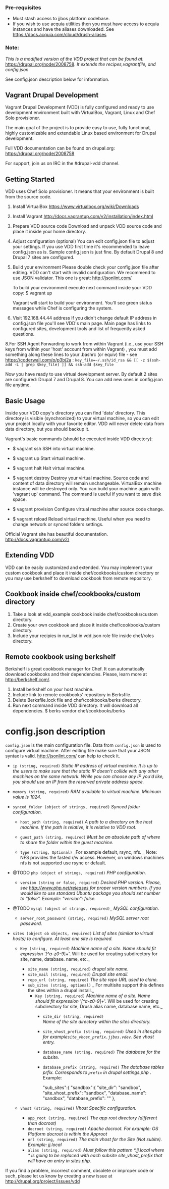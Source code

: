 ### Pre-requisites
- Must stash access to jjbos platform codebase.
- If you wish to use acquia utilities then you must have access to acquia instances and have the aliases downloaded. 
  See https://docs.acquia.com/cloud/drush-aliases

### Note: 

_This is a modified version of the VDD project that can be found at._ https://drupal.org/node/2008758.
_It extends the recipes,vagrantfile, and config.json_

See config.json description below for information.


Vagrant Drupal Development
--------------------------

Vagrant Drupal Development (VDD) is fully configured and ready to use
development environment built with VirtualBox, Vagrant, Linux and Chef Solo
provisioner.

The main goal of the project is to provide easy to use, fully functional, highly
customizable and extendable Linux based environment for Drupal development.

Full VDD documentation can be found on drupal.org:
https://drupal.org/node/2008758

For support, join us on IRC in the #drupal-vdd channel.


Getting Started
---------------

VDD uses Chef Solo provisioner. It means that your environment is built from
the source code.

  1. Install VirtualBox
     https://www.virtualbox.org/wiki/Downloads

  2. Install Vagrant
     http://docs.vagrantup.com/v2/installation/index.html

  3. Prepare VDD source code
     Download and unpack VDD source code and place it inside your home
     directory.

  4. Adjust configuration (optional)
     You can edit config.json file to adjust your settings. If you use VDD first
     time it's recommended to leave config.json as is. Sample config.json is
     just fine. By default Drupal 8 and Drupal 7 sites are configured.

  6. Build your environment
     Please double check your config.json file after editing. VDD can't start
     with invalid configuration. We recommend to use JSON validator.
     This one is great: http://jsonlint.com/

     To build your environment execute next command inside your VDD copy:
     $ vagrant up

     Vagrant will start to build your environment. You'll see green status
     messages while Chef is configuring the system.

  7. Visit 192.168.44.44 address
     If you didn't change default IP address in config.json file you'll see
     VDD's main page. Main page has links to configured sites, development tools
     and list of frequently asked questions.

  8.For SSH Agent Forwarding to work from within Vagrant (i.e., use your SSH keys from within your 'host' account from within Vagrant)
    , you must add something along these lines to your .bashrc (or equiv) file - see https://coderwall.com/p/p3bj2a : 
    `key_file=~/.ssh/id_rsa && [[ -z $(ssh-add -L | grep $key_file) ]] && ssh-add $key_file`

Now you have ready to use virtual development server. By default 2 sites
are configured: Drupal 7 and Drupal 8. You can add new ones in config.json file
anytime.


Basic Usage
-----------

Inside your VDD copy's directory you can find 'data' directory. This directory
is visible (synchronized) to your virtual machine, so you can edit your project
locally with your favorite editor. VDD will never delete data from data directory,
but you should backup it.

Vagrant's basic commands (should be executed inside VDD directory):

  * $ vagrant ssh
    SSH into virtual machine.

  * $ vagrant up
    Start virtual machine.

  * $ vagrant halt
    Halt virtual machine.

  * $ vagrant destroy
    Destroy your virtual machine. Source code and content of data directory will
    remain unchangeable. VirtualBox machine instance will be destroyed only. You
    can build your machine again with 'vagrant up' command. The command is
    useful if you want to save disk space.

  * $ vagrant provision
    Configure virtual machine after source code change.

  * $ vagrant reload
    Reload virtual machine. Useful when you need to change network or
    synced folders settings.

Official Vagrant site has beautiful documentation.
http://docs.vagrantup.com/v2/


Extending VDD
-------------

VDD can be easily customized and extended. You may implement your custom
cookbook and place it inside chef/cookbooks/custom directory or you may use
berkshelf to download cookbook from remote repository.

Cookbook inside chef/cookbooks/custom directory
-----------------------------------------------

  1. Take a look at vdd_example cookbook inside chef/cookbooks/custom directory.
  2. Create your own cookbook and place it inside chef/cookbooks/custom directory.
  3. Include your recipies in run_list in vdd.json role file inside chef/roles directory.

Remote cookbook using berkshelf
-------------------------------

  Berkshelf is great cookbook manager for Chef. It can automatically download
  cookbooks and their dependencies. Please, learn more at http://berkshelf.com/.

  1. Install berkshelf on your host machine.
  2. Include link to remote cookbooks' repository in Berksfile.
  3. Delete Berksfile.lock file and chef/cookbooks/berks directory.
  4. Run next command inside VDD directory. It will download all dependencies.
    $ berks vendor chef/cookbooks/berks


config.json description
=======================

`config.json` is the main configuration file. Data from `config.json` is used to
configure virtual machine. After editing file make sure that your JSON syntax is
valid. http://jsonlint.com/ can help to check it.



  * `ip (string, required)`
    _Static IP address of virtual machine. It is up to the users to make sure
    that the static IP doesn't collide with any other machines on the same
    network. While you can choose any IP you'd like, you should use an IP from
    the reserved private address space._

  * `memory (string, required)`
    _RAM available to virtual machine. Minimum value is 1024._

  * `synced_folder (object of strings, required)`
    _Synced folder configuration._

      * `host_path (string, required)`
        _A path to a directory on the host machine. If the path is relative, it
        is relative to VDD root._

      * `guest_path (string, required)`
        _Must be an absolute path of where to share the folder within the guest
        machine._

      * `type (string, Optional)`
        _For example default, rsync, nfs. _
        Note: NFS provides the fasted r/w access. However, on windows machines nfs is not supported use rsync or default. 

  * @TODO `php (object of strings, required)`
    _PHP configuration._
     
      * `version (string or false, required)`
        _Desired PHP version. Please, see http://www.php.net/releases for proper
        version numbers. If you would like to use standard Ubuntu package you
        should set number to "false". Example: "version": false._

  * @TODO `mysql (object of strings, required)_`
    _MySQL configuration._

      * `server_root_password (string, required)`
        _MySQL server root password._

  * `sites (object ob objects, required)`
    _List of sites (similar to virtual hosts) to configure. At least one site is
    required._
      
      * `Key (string, required)` _Machine name of a site. Name should fit expression '[^a-z0-9_]+'. Will be used for creating subdirectory for site, name, database. name, etc._
          * `site_name (string, required)` _drupal site name._ 
          * `site_mail (string, required)` _Drupal site email._ 
          * `repo_url (string, required)` _The site repo URL used to clone._
          * `sub_sites (string, optional)` _ For multisite support this defines the sites within a drupal install._
              * `Key (string, required)`  _Machine name of a site. Name should fit expression '[^a-z0-9_]+'. Will be used for creating subdirectory for site, Drush alias name, database name, etc._  
                  * `site_dir (string, required)`        
                      _Name of the site directory within the sites directory._ 
                  * `site_vhost_prefix (string, required)` _Used in sites.pho for example`site_vhost_prefix.jjbos.vdev`. See vhost entry._                     
                  * `database_name (string, required)`  _The database for the subsite._  
                   * `database_prefix (string, required)`  _The database tables prfix. Corresponds to `prefix` in drupal settings.php ._  
                   Example: 

                      "sub_sites":{
                        "sandbox":{
                          "site_dir": "sandbox",
                          "site_vhost_prefix": "sandbox",
                          "database_name": "sandbox",
                          "database_prefix": ""
                        },
                        
                  
      * `vhost (string, required)` _Vhost Specific configuration._
          * `app_root (string, required)` _The app root directory (different than docroot)_
          * `docroot (string, required)` _Apache docroot. For example: OS Platform docroot is within the Approot_
          * `url (string, required)` _The main vhost for the Site (Not subite). Example: jj.local_
          * `alias (string, required)` _Must follow this pattern *.jj.local where * is going to be replaced with each subsite site_vhost_prefix that will have an entry in sites.php._

If you find a problem, incorrect comment, obsolete or improper code or such,
please let us know by creating a new issue at
http://drupal.org/project/issues/vdd
